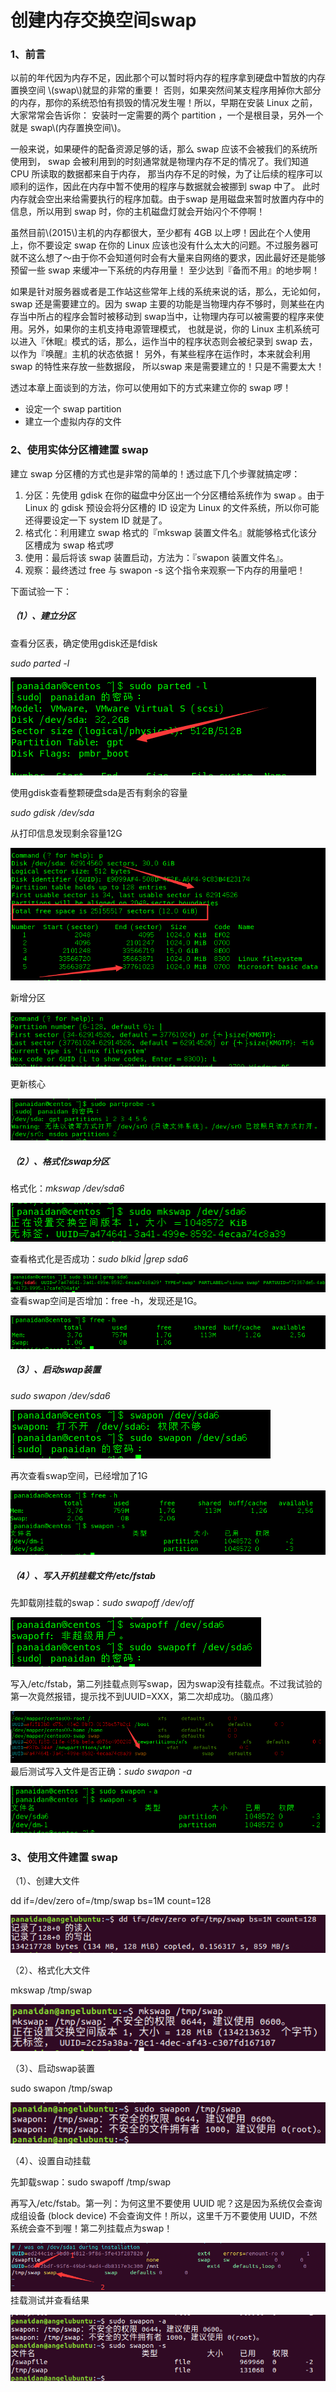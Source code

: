 # 创建内存交换空间swap

### 1、前言

以前的年代因为内存不足，因此那个可以暂时将内存的程序拿到硬盘中暂放的内存置换空间 \\(swap\\)就显的非常的重要！ 否则，如果突然间某支程序用掉你大部分的内存，那你的系统恐怕有损毁的情况发生喔！所以，早期在安装 Linux 之前，大家常常会告诉你： 安装时一定需要的两个 partition ，一个是根目录，另外一个就是 swap\\(内存置换空间\\)。

一般来说，如果硬件的配备资源足够的话，那么 swap 应该不会被我们的系统所使用到， swap 会被利用到的时刻通常就是物理内存不足的情况了。我们知道 CPU 所读取的数据都来自于内存， 那当内存不足的时候，为了让后续的程序可以顺利的运作，因此在内存中暂不使用的程序与数据就会被挪到 swap 中了。 此时内存就会空出来给需要执行的程序加载。由于swap 是用磁盘来暂时放置内存中的信息，所以用到 swap 时，你的主机磁盘灯就会开始闪个不停啊！

虽然目前\\(2015\\)主机的内存都很大，至少都有 4GB 以上啰！因此在个人使用上，你不要设定 swap 在你的 Linux 应该也没有什么太大的问题。不过服务器可就不这么想了～由于你不会知道何时会有大量来自网络的要求，因此最好还是能够预留一些 swap 来缓冲一下系统的内存用量！ 至少达到『备而不用』的地步啊！

如果是针对服务器或者是工作站这些常年上线的系统来说的话，那么，无论如何，swap 还是需要建立的。因为 swap 主要的功能是当物理内存不够时，则某些在内存当中所占的程序会暂时被移动到 swap当中，让物理内存可以被需要的程序来使用。另外，如果你的主机支持电源管理模式， 也就是说，你的 Linux 主机系统可以进入『休眠』模式的话，那么，运作当中的程序状态则会被纪录到 swap 去，以作为『唤醒』主机的状态依据！ 另外，有某些程序在运作时，本来就会利用 swap 的特性来存放一些数据段， 所以swap 来是需要建立的！只是不需要太大！

透过本章上面谈到的方法，你可以使用如下的方式来建立你的 swap 啰！

* 设定一个 swap partition
* 建立一个虚拟内存的文件

### 2、使用实体分区槽建置 swap

建立 swap 分区槽的方式也是非常的简单的！透过底下几个步骤就搞定啰：

1. 分区：先使用 gdisk 在你的磁盘中分区出一个分区槽给系统作为 swap 。由于 Linux 的 gdisk 预设会将分区槽的 ID 设定为 Linux 的文件系统，所以你可能还得要设定一下 system ID 就是了。
2. 格式化：利用建立 swap 格式的『mkswap 装置文件名』就能够格式化该分区槽成为 swap 格式啰
3. 使用：最后将该 swap 装置启动，方法为：『swapon 装置文件名』。
4. 观察：最终透过 free 与 swapon -s 这个指令来观察一下内存的用量吧！

下面试验一下：

##### （1）、建立分区

查看分区表，确定使用gdisk还是fdisk

_sudo parted -l_

![](/assets/查看分区表.png)

使用gdisk查看整颗硬盘sda是否有剩余的容量

_sudo gdisk /dev/sda_

从打印信息发现剩余容量12G

![](/assets/sda剩余容量.png)

新增分区

![](/assets/新增swap分区.png)

更新核心

![](/assets/更新核心.png)

##### （2）、格式化swap分区

格式化：_mkswap /dev/sda6_

![](/assets/格式化swap分区.png)

查看格式化是否成功：_sudo blkid \|grep sda6_

![](/assets/查看swap是否格式化成功.png)查看swap空间是否增加：free -h，发现还是1G。

![](/assets/查看swap是否增加.png)

##### （3）、启动swap装置

_sudo swapon /dev/sda6_

![](/assets/启动swap装置.png)

再次查看swap空间，已经增加了1G

![](/assets/再次查看swap空间.png)

##### （4）、写入开机挂载文件/etc/fstab

先卸载刚挂载的swap：_sudo swapoff /dev/off_

![](/assets/卸载swap.png)

写入/etc/fstab，第二列挂载点则写swap，因为swap没有挂载点。不过我试验的第一次竟然报错，提示找不到UUID=XXX，第二次却成功。（脑瓜疼）

![](/assets/swap写入/etc/fstab.png)最后测试写入文件是否正确：_sudo swapon -a_

![](/assets/测试swap是否正确写入文件.png)

### 3、使用文件建置 swap

（1）、创建大文件

dd if=/dev/zero of=/tmp/swap bs=1M count=128

![](/assets/创建大型文件.png)

（2）、格式化大文件

mkswap /tmp/swap

![](/assets/格式化大文件.png)

（3）、启动swap装置

sudo swapon /tmp/swap

![](/assets/启动大型文件创建的swap装置.png)

（4）、设置自动挂载

先卸载swap：sudo swapoff /tmp/swap

再写入/etc/fstab。第一列：为何这里不要使用 UUID 呢？这是因为系统仅会查询成组设备 \(block device\) 不会查询文件！所以，这里千万不要使用 UUID，不然系统会查不到喔！第二列挂载点为swap！

![](/assets/自动挂载swap.png)挂载测试并查看结果

![](/assets/测试自动挂载swap并查看.png)

